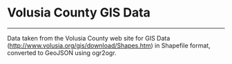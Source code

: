 # Volusia County GIS Data
--------
Data taken from the Volusia County web site for GIS Data (http://www.volusia.org/gis/download/Shapes.htm) in Shapefile format, converted to GeoJSON using ogr2ogr.
